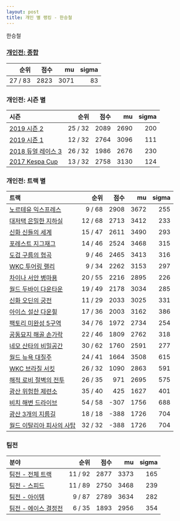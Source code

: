 ```yaml
---
layout: post
title: 개인 별 랭킹 - 한승철
---
```


한승철

### [개인전: 종합](../singles-full)

| 순위 | 점수 | mu | sigma |
|---:|---:|---:|---:|
| 27 / 83 | 2823 | 3071 | 83 |

### 개인전: 시즌 별

| 시즌 | 순위 | 점수 | mu | sigma |
|:---|---:|---:|---:|---:|
| [2019 시즌 2](../s2019_2) | 25 / 32 | 2089 | 2690 | 200 |
| [2019 시즌 1](../s2019_1) | 12 / 32 | 2764 | 3096 | 111 |
| [2018 듀얼 레이스 3](../s2018_1) | 26 / 32 | 1986 | 2676 | 230 |
| [2017 Kespa Cup](../s2017_2) | 13 / 32 | 2758 | 3130 | 124 |

### 개인전: 트랙 별

| 트랙 | 순위 | 점수 | mu | sigma |
|:---|---:|---:|---:|---:|
| [노르테유 익스프레스](../noex) | 9 / 68 | 2908 | 3672 | 255 |
| [대저택 은밀한 지하실](../jeotaek) | 12 / 68 | 2713 | 3412 | 233 |
| [신화 신들의 세계](../shinsegye) | 15 / 47 | 2611 | 3490 | 293 |
| [포레스트 지그재그](../zigzag) | 14 / 46 | 2524 | 3468 | 315 |
| [도검 구름의 협곡](../hyupgog) | 9 / 46 | 2465 | 3413 | 316 |
| [WKC 투어링 랠리](../rally) | 9 / 34 | 2262 | 3153 | 297 |
| [차이나 서안 병마용](../byeongma) | 20 / 55 | 2216 | 2895 | 226 |
| [월드 두바이 다운타운](../dubai) | 19 / 49 | 2178 | 3034 | 285 |
| [신화 오딘의 궁전](../odin) | 11 / 29 | 2033 | 3025 | 331 |
| [아이스 설산 다운힐](../seolsan) | 17 / 36 | 2003 | 3162 | 386 |
| [팩토리 미완성 5구역](../district5) | 34 / 76 | 1972 | 2734 | 254 |
| [공동묘지 해골 손가락](../haeson) | 22 / 46 | 1809 | 2762 | 318 |
| [네모 산타의 비밀공간](../santa) | 30 / 62 | 1760 | 2591 | 277 |
| [월드 뉴욕 대질주](../newyork) | 24 / 41 | 1664 | 3508 | 615 |
| [WKC 브라질 서킷](../brazil) | 26 / 32 | 1090 | 2863 | 591 |
| [해적 로비 절벽의 전투](../lobby) | 26 / 35 | 971 | 2695 | 575 |
| [광산 위험한 제련소](../jeryeonso) | 35 / 40 | 425 | 1627 | 401 |
| [비치 해변 드라이브](../haebyun) | 54 / 58 | -307 | 1756 | 688 |
| [광산 3개의 지름길](../gwangsamji) | 18 / 18 | -388 | 1726 | 704 |
| [월드 이탈리아 피사의 사탑](../pizza) | 32 / 32 | -388 | 1726 | 704 |

### 팀전

| 분야 | 순위 | 점수 | mu | sigma |
|:---|---:|---:|---:|---:|
| [팀전 - 전체 트랙](../team-full) | 11 / 92 | 2877 | 3373 | 165 |
| [팀전 - 스피드](../team-speed) | 11 / 89 | 2750 | 3468 | 239 |
| [팀전 - 아이템](../team-item) | 9 / 87 | 2789 | 3634 | 282 |
| [팀전 - 에이스 결정전](../team-ace) | 6 / 35 | 1893 | 2956 | 354 |
